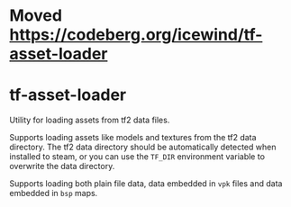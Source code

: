# Moved https://codeberg.org/icewind/tf-asset-loader

# tf-asset-loader

Utility for loading assets from tf2 data files.

Supports loading assets like models and textures from the tf2 data directory. The tf2 data directory should be
automatically detected when installed to steam, or you can use the `TF_DIR` environment variable to overwrite the data
directory.

Supports loading both plain file data, data embedded in `vpk` files and data embedded in `bsp` maps.
